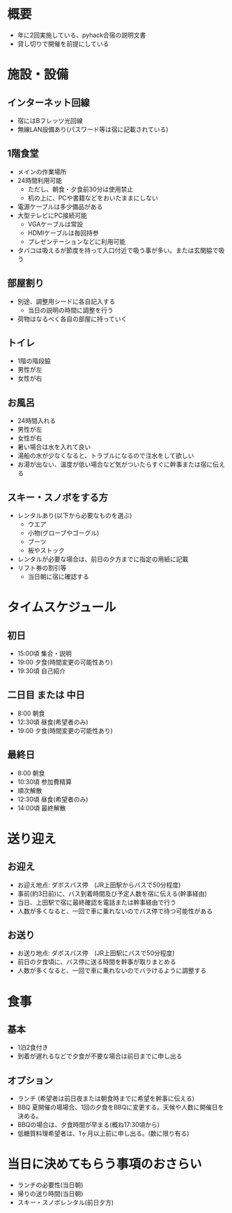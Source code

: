 # 概要

- 年に2回実施している、pyhack合宿の説明文書
- 貸し切りで開催を前提にしている

# 施設・設備

## インターネット回線

- 宿にはBフレッツ光回線
- 無線LAN設備あり(パスワード等は宿に記載されている)

## 1階食堂

- メインの作業場所
- 24時間利用可能
    - ただし、朝食・夕食前30分は使用禁止
    - 机の上に、PCや書籍などをおいたままにしない
- 電源ケーブルは多少備品がある
- 大型テレビにPC接続可能
    - VGAケーブルは常設
    - HDMIケーブルは毎回持参
    - プレゼンテーションなどに利用可能
- タバコは吸えるが節度を持って入口付近で吸う事が多い。または玄関脇で吸う

## 部屋割り

- 別途、調整用シードに各自記入する
    - 当日の説明の時間に調整を行う
- 荷物はなるべく各自の部屋に持っていく

## トイレ

- 1階の階段脇
- 男性が左
- 女性が右

## お風呂

- 24時間入れる
- 男性が左
- 女性が右
- 暑い場合は水を入れて良い
- 湯船の水が少なくなると、トラブルになるので注水をして欲しい
- お湯が出ない、温度が低い場合など気がついたらすぐに幹事または宿に伝える

## スキー・スノボをする方

- レンタルあり(以下から必要なものを選ぶ)
    - ウエア
    - 小物(グローブやゴーグル)
    - ブーツ
    - 板やストック
- レンタルが必要な場合は、前日の夕方までに指定の用紙に記載
- リフト券の割引等
    - 当日朝に宿に確認する

# タイムスケジュール

## 初日

- 15:00頃 集合・説明
- 19:00 夕食(時間変更の可能性あり) 
- 19:30頃 自己紹介

## 二日目 または 中日

- 8:00 朝食
- 12:30頃 昼食(希望者のみ)
- 19:00 夕食(時間変更の可能性あり) 

## 最終日

- 8:00 朝食
- 10:30頃 参加費精算
- 順次解散
- 12:30頃 昼食(希望者のみ)
- 14:00頃 最終解散

# 送り迎え

## お迎え

- お迎え地点: ダボスバス停　(JR上田駅からバスで50分程度)
- 事前(約3日前)に、バス到着時間及び予定人数を宿に伝える(幹事経由)
- 当日、上田駅で宿に最終確認を電話または幹事経由で行う
- 人数が多くなると、一回で車に乗れないのでバス停で待つ可能性がある

## お送り

- お送り地点: ダボスバス停　(JR上田駅にバスで50分程度)
- 前日の夕食頃に、バス停に送る時間を幹事が取りまとめる
- 人数が多くなると、一回で車に乗れないのでバラけるように調整する

# 食事

## 基本

- 1泊2食付き
- 到着が遅れるなどで夕食が不要な場合は前日までに申し出る


## オプション

- ランチ (希望者は前日夜または朝食時までに希望を幹事に伝える)
- BBQ 夏開催の場場合、1回の夕食をBBQに変更する。天候や人数に開催日を決める。
- BBQの場合は、夕食時間が早まる(概ね17:30頃から)
- 低糖質料理希望者は、1ヶ月以上前に申し出る。(数に限り有る)

# 当日に決めてもらう事項のおさらい

- ランチの必要性(当日朝)
- 帰りの送り時間(当日朝)
- スキー・スノボレンタル(前日夕方)